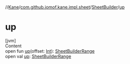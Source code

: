 //[Kane](../../index.md)/[com.github.jomof.kane.impl.sheet](../index.md)/[SheetBuilder](index.md)/[up](up.md)



# up  
[jvm]  
Content  
open fun [up](up.md)(offset: [Int](https://kotlinlang.org/api/latest/jvm/stdlib/kotlin/-int/index.html)): [SheetBuilderRange](../-sheet-builder-range/index.md)  
open val [up](up.md): [SheetBuilderRange](../-sheet-builder-range/index.md)  



